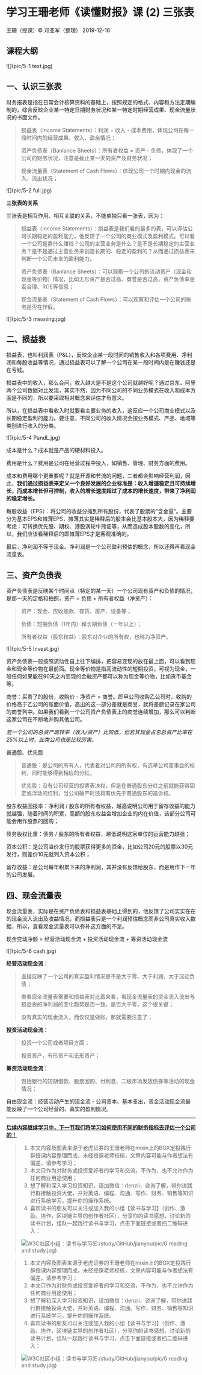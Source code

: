 # 学习王珊老师《读懂财报》课 (2) 三张表

王珊（授课）&copy; 邓亚军（整理） 2019-12-16

## 课程大纲

![](pic/5-1 text.jpg)

## 一、认识三张表

财务报表是指在日常会计核算资料的基础上，按照规定的格式、内容和方法定期编制的，综合反映企业某一特定日期财务状况和某一特定时期经营成果、现金流量状况的书面文件。

> 损益表（Income Statements）：利润 = 收入 - 成本费用，体现公司在每一段时间内的经营成果、收入、盈余情况；
>
> 资产负债表（Banlance Sheets）：所有者权益 = 资产 - 负债，体现了一个公司的财务状况，注意是截止某一天的资产及财务状况；
>
> 现金流量表（Statement of Cash Flows）：体现公司一个时期内现金的流入、流出状况；

![](pic/5-2 full.jpg)

**三张表的关系**

三张表是相互作用、相互关联的关系，不能单独只看一张表，因为：

> 损益表（Income Statements）：损益表是我们看的最多的表，可以评估公司长期稳定的盈利能力，他反馈了一个公司的商业模式及盈利模式。可以看一个公司是靠什么赚钱？公司的主营业务是什么？是不是长期稳定的主营业务？是不是通过主营业务来创造长期的、稳定的盈利的？从而通过损益表来判断一个公司未来的盈利能力。
>
> 资产负债表（Banlance Sheets）：可以观察一个公司的流动资产（现金和现金等价物）情况，比如无形资产是否过高、商誉是否过高、资产负债率是否合理、ROE等信息；
>
> 现金流量表（Statement of Cash Flows）：可以观察和评估一个公司的账务是否在作假。

![](pic/5-3 meaning.jpg)

## 二、损益表

损益表，也叫利润表（P&L），反映企业某一段时间的销售收入和各项费用、净利润和每股收益等情况，通过损益表可以了解一个公司在某一段时间内是在赚钱还是在亏钱。

损益表中的收入，那么会问，收入越大是不是这个公司就越好呢？通过京东、阿里两个公司数据对比发现，其实不然，因为不同公司的不同业务模式在收入和成本方面是不同的，所以要采取相对概念来评估才有意义。

所以，在损益表中看收入时就要看主要业务的收入，这反应一个公司商业模式以及长期稳定盈利的能力。要注意，不同公司的收入情况会按业务模式、产品、地域等类别进行收入的分类。

![](pic/5-4 PandL.jpg)

成本是什么？成本就是产品的硬材料投入。

费用是什么？费用是公司在经营过程中投入，如销售、管理、财务方面的费用。

成本和费用哪个更重要呢？就是开源和节流的问题，二者都会影响经营利润，因此，**我们通过损益表来定义一个良好发展的企业标准是：收入增速稳定且可持续增长，而成本增长但可控制，收入的增长速度超过了成本的增长速度，带来了净利润的稳定增长。**

每股收益（EPS）：将公司的收益分摊到所有股份，代表了股票的“含金量”。主要分为基本EPS和摊薄EPS，摊薄其实是稀释后的股本会比基本股本大，因为稀释要考虑：可转换优先股、期权、港股涡轮牛熊证等，从而造成股本股数的变化，所以，我们应该看稀释后的即摊薄EPS才是客观准确的。

最后，净利润不等于现金。净利润是一个公司盈利预估的概念，所以还得再看现金流量表。

## 三、资产负债表

资产负债表是反映某个时间点（特定的某一天）一个公司现有资产和负债的情况，是那一天的定格和拍照，资产 = 负债 + 所有者权益（净资产）：

> 资产：现金、应收账款、存货、房产、设备等；
>
> 负债：短期负债（1年内）和长期负债（一年以上）；
>
> 所有者权益（股东权益）：股东对企业的所有权，也称为净资产。

![](pic/5-5 Invest.jpg)

资产负债表一般按照流动性自上往下编排，把容易变现的放在最上面，可以看到现金和现金等价物在最前面。现金等价物是指高流动性的短期投资，可视为现金，一般任何如果能在90天之内变现的金融资产都可以称为现金等价物，比如货币基金等。

商誉：买贵了的股份，收购价 - 净资产 = 商誉。即甲公司收购乙公司时，收购的价格高于乙公司的账面价值，高出的这一部分差就是商誉，就将差额记录在家公司的商誉列中。如果我们看到一个公司资产负债表上的商誉连续增加，那么可以判断这家公司在不断地并购其他公司。

*若一个公司的总资产周转率（收入/资产）比较低，但若其现金占总总资产比率在25%以上时，此类公司也是比较厉害。*

普通股、优先股

> 普通股：是公司的所有人，代表着对公司的所有权，有选举公司董事会的权利，同时能够得到相应的分红。
>
> 优先股：没有公司经营的投票表决权，但是在普通股东分红之前就能获得固定或浮动的红利，当公司破产时还具有优先于普通股东的追诉权。

股东权益回报率：净利润 / 股东的所有者权益，越高说明公司用于留存收益的能力就越强，随着时间的积累，高额的股东权益会增加企业的内在价值，该部分公司可能会用作股票的回购；

债务股权比重：债务 / 股东的所有者权益，越低说明这家单位的运营能力越强；

资本公积：是公司溢价发行的股票获得更多的资金，比如公司20元的股票以30元发行，则差价10元就列入资本公积；

留存收益：是公司每年积累下来的净利润，其并没有反馈给股东，而是用作下一年的公司发展。

## 四、现金流量表

现金流量表，实际是在资产负债表和损益表基础上得到的，他反馈了公司实实在在的现金流入流出及收益情况，而损益表只是一个利润预估概念而非公司真实收入数据，所以，查看现金流量表可以弥补这方面的不足。

现金变动净额 = 经营活动现金流 + 投资活动现金流 + 筹资活动现金流

![](pic/5-6 cash.jpg)

**经营活动现金流**：

> 直接反映了一个公司的真实盈利情况是不是大于零、大于利润、大于流动负债；
>
> 查看现金流量表需要和损益表对比着来看，看现金流量表的资金流入流出与损益表的净利润的变化趋势是否一致，是否大于零，这个很关键；
>
> 没有真实的现金流入，而仅仅是做账，那就需要注意了；

**投资活动现金流**：

> 投资一个公司或者项目方面；
>
> 投资资产，有形资产和无形资产；

**筹资活动现金流**：

> 包括银行的短期借款、股票回购、付利息、二级市场发放债券等活动的现金情况；

自由现金流：经营活动产生的现金流 - 公司资本、基本支出，资金活动现金流最能反映了一个公司经营的、真实的盈利情况。

------

<u>**后续内容继续学习中，下一节我们将学习如何使用不同的财务指标去评估一个公司的！**</u>

> 1. 本文内容及图表来源于老虎证券的王珊老师在mixin上的BOX定投践行群授课内容整理而成，未经授课老师校核，文章内容可能与作者想法有偏差，请参考学习；
> 2. 本文只作为对财务或投资爱好者的学习和交流，不作为、也不允许作为任何商业用途使用；
> 3. 想了解和深入学习投资知识，请加微信：denzii，咨询了解，带你进践行群接触投资大佬，并对英语、编程、沟通、写作、财务、销售等知识进行系统学习，提升你的操作系统。
> 4. 喜欢读书的朋友可以关注或加入我的小组【读书与学习】（创作、激励、协作，区块链主导的创作者社区），分享你的读书感想，讨论新的读书计划，组队一起践行读书与学习，点击下面链接或者扫二维码进入：
>
> [W3C社区小组：读书与学习]: https://w3c.group/g/1124622/join?ref=2307e1c2
>
> ![W3C社区小组：读书与学习](E:/study/GitHub/jianyou/pic/0 reading and study.jpg)







> 1. 本文内容及图表来源于老虎证券的王珊老师在mixin上的BOX定投践行群授课内容整理而成，未经授课老师校核，文章内容可能与作者想法有偏差，请参考学习；
> 2. 本文只作为对财务或投资爱好者的学习和交流，不作为、也不允许作为任何商业用途使用；
> 3. 想了解和深入学习投资知识，请加微信：denzii，咨询了解，带你进践行群接触投资大佬，并对英语、编程、沟通、写作、财务、销售等知识进行系统学习，提升你的操作系统。
> 4. 喜欢读书的朋友可以关注或加入我的小组【读书与学习】（创作、激励、协作，区块链主导的创作者社区），分享你的读书感想，讨论新的读书计划，组队一起践行读书与学习，点击下面链接或者扫二维码进入：
>
> [W3C社区小组：读书与学习]: https://w3c.group/g/1124622/join?ref=2307e1c2
>
> ![W3C社区小组：读书与学习](E:/study/GitHub/jianyou/pic/0 reading and study.jpg)
>
> 
>
> 